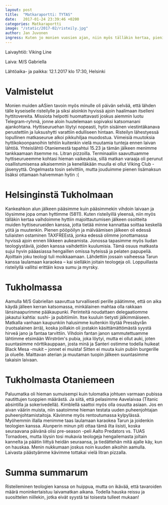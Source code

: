 ```yaml
---
layout: post
title:  "Matkaraportti: TYTAS"
date:   2017-01-24 23:39:46 +0200
categories: Matkaraportti
image: "/static/2017-02/risteily.jpg"
author: Jan Juvonen
ingress: Kuten jo monien vuosien ajan, niin myös tälläkin kertaa, pieni aASidelegaatio lähti hauskuuttamaan pitkäaikaisia ystäviään teologeja heidän perinteiselle risteilylleen. Risteily oli mitä ilmeisimmin suunnattu kaikille Suomen teologeille, sillä itse ainakin tapasin useita eri paikkakunnilta saapuneita edellä mainitun akateemisen taustan omaavia henkilöitä.
---
```

Laivayhtiö: Viking Line

Laiva: M/S Gabriella

Lähtöaika- ja paikka: 12.1.2017 klo 17:30, Helsinki

# Valmistelut

Monien muiden aASien tavoin myös minulle oli päivän selvää, että lähden tälle kyseiselle risteilylle ja siksi aloinkin hyvissä ajoin haalimaan itselleni hyttitovereita. Missiota helpotti huomattavasti joskus aiemmin luotu Telegram-ryhmä, jonne aloin huutelemaan sopivaksi katsomanani ajankohtana. Hyttiseuruehan löytyi nopeasti, hytin sisäinen viestintäkanava perustettiin ja luksushytti varattiin edulliseen hintaan. Risteilyn lähestyessä lopullinen matkaseurue alkoi pikkuhiljaa muodostua. Viimeisiä muutoksia hyttikokoonpanoihin tehtiin kuitenkin vielä muutamia tunteja ennen laivan lähtöä. Yhteislähtö Otaniemestä tapahtui 15.23 ja tämän jälkeen menimme tankkaamaan itsemme ns. Litran pizzoilla. Terminaaliin saavuttuamme hyttiseurueemme kohtasi hieman vaikeuksia, sillä matkan varaaja oli perunut osallistumisensa aikaisemmin ja kenelläkään muulla ei ollut Viking Club -jäsenyyttä. Ongelmasta tosin selvittiin, mutta jouduimme pienen lisämaksun lisäksi ottamaan halvemman hytin :(

# Helsinginstä Tukholmaan

Kankeahkon alun jälkeen pääsimme kuin pääsimmekin vihdoin laivaan ja löysimme jopa oman hyttimme (5811). Kuten risteilyillä yleensä, niin myös tälläkin kertaa vaihdoimme hyttiin majoittautumisen jälkeen osoitteita muiden hyttiseurueiden kanssa, jotta tietää minne kannattaa soittaa keskellä yötä ja muutenkin. Pienen pööpöilyn ja mälväämisen jälkeen oli edessä tuliaisten ostaminen TAXFREEstä, jonka edessä olimme jonottamassa hyvissä ajoin ennen liikkeen aukeamista. Jonossa tapasimme myös liudan teologiystäviä, joiden kanssa vaihdettiin kuulumisia. Tämä osuus matkasta sujui hyvin pääasiassa hengaillen omissa hyteissä ja pelaten papupeliä. Ajoittain joku teologi tuli moikkaamaan. Lähdettiin jossain vaiheessa Tarun kanssa laulamaan karaokea – kai sielläkin joitain teologeja oli. Loppuillasta risteilyllä vallitsi erittäin kova sumu ja myrsky.

# Tukholmassa

Aamulla M/S Gabriellan saavuttua turvallisesti perille päätimme, että on aika käydä jälleen kerran katsomassa, minkälainen mahtaa olla rakkaan länsinaapurimme pääkaupunki. Perinteitä noudattaen delegaatiomme jakautui kahtia: sushi- ja pubitiimiin. Itse kuuluin tietysti jälkimmäiseen. Matkalla vanhaan kaupunkiin halusimme kuitenkin löytää Pressbyrån (ruotsalainen ärrä), koska joillakin oli jostakin käsittämättömästä syystä hirveä jano ja fantaa tarvittiin. Vihdoin fantan janon sammutettuamme lähtimme etsimään Wirström's pubia, joka löytyi, mutta ei ollut auki, joten suuntasimme nörttikauppaan, josta minä ja Santeri ostimme todella huikeat Black Mesa -mukit – jonnet ei muista! Sitten ei muuta kuin pubiin burgerille ja oluelle. Maittavan aterian ja muutaman tuopin jälkeen suuntasimme takaisin laivaan.

# Tukholmasta Otaniemeen

Paluumatka oli hieman sumuisempi kuin tulomatka johtuen varmaan pubissa nautittujen tuoppien määrästä. Ja siitä, että pelasimme Aavelaivaa (Titanic absintilla ja sokerivedellä). Kimblellä saattoi myös olla osuutta asiaan. Jos en aivan väärin muista, niin saatoimme hieman testata uuden puheenjohtajan puheenjohtamistaitoja. Kävimme myös rentoutumassa kylpylässä. Myöhemmin illalla menimme taas laulamaan karaokea Tarun ja joidenkin teologien kanssa. Alunperin minun piti ottaa tämä ilta iisisti, koska seuraavana päivänä olisi pre-season -peli Aalto Predators vs. TUAS Tornadoes, mutta löysin tosi mukavia teologeja hengailemasta joltain kannelta ja päätin liittyä heidän seuraansa, ja tiedättehän mitä ajalle käy, kun on hauskaa. Menin nukkumaan joskus noin kuuden aikoihin aamulla. Laivasta päästyämme kävimme tottakai vielä litran pizzalla.

# Summa summarum

Risteileminen teologien kanssa on huippua, mutta on ikävää, että tavaroiden määrä moninkertaistuu laivamatkan aikana. Todella hauska reissu ja suosittelen niillekin, jotka eivät syystä tai toisesta tulleet mukaan!

